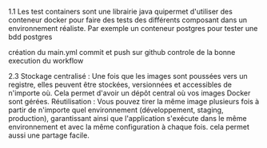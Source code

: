 1.1 Les test containers sont une librairie java quipermet d'utiliser des conteneur docker pour faire des tests des différents composant dans un environnement réaliste.
Par exemple un conteneur postgres pour tester une bdd postgres

création du main.yml
commit et push sur github
controle de la bonne execution du workflow


2.3 Stockage centralisé : Une fois que les images sont poussées vers un registre, elles peuvent être stockées, versionnées et accessibles de n'importe où. 
Cela permet d'avoir un dépôt central où vos images Docker sont gérées.
Réutilisation : Vous pouvez tirer la même image plusieurs fois à partir de n'importe quel environnement (développement, staging, production), garantissant ainsi 
que l'application s'exécute dans le même environnement et avec la même configuration à chaque fois.
cela permet aussi une partage facile.
